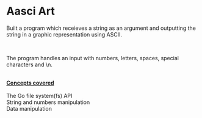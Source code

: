 # Aasci Art

Built a program which receieves a string as an argument and outputting the string in a graphic representation using ASCII. 

</br>

The program handles an input with numbers, letters, spaces, special characters and \n.
</br>
</br>

<ins>**Concepts covered**</ins>
</br>
</br>
    The Go file system(fs) API
</br>
    String and numbers manipulation
    </br>
    Data manipulation
